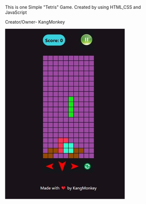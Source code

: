 This is one Simple "Tetris" Game.
Created by using HTML,CSS and JavaScript

Creator/Owner- KangMonkey 


![preview img](/preview.jpeg)
